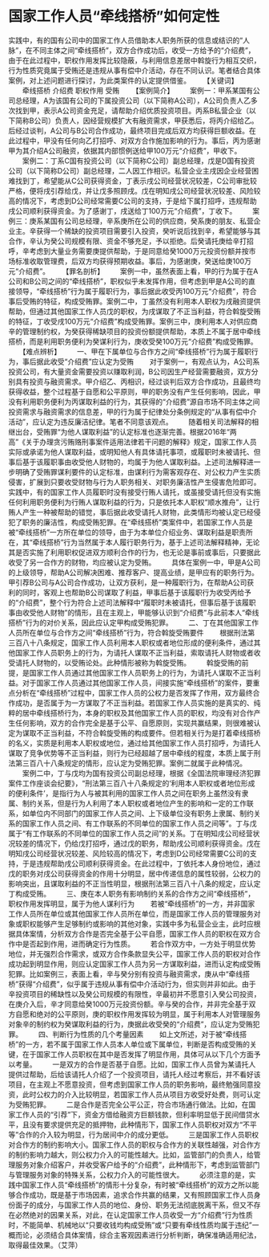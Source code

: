# 国家工作人员“牵线搭桥”如何定性

实践中，有的国有公司中的国家工作人员借助本人职务所获的信息或结识的“人脉”，在不同主体之间“牵线搭桥”，双方合作成功后，收受一方给予的“介绍费”，由于在此过程中，职权作用发挥比较隐蔽，与利用信息差居中斡旋行为相互交织，行为性质究竟属于受贿还是违规从事有偿中介活动，存在不同认识。笔者结合具体案例，对上述问题进行探讨，为此类案件的认定提供借鉴。
　　【关键词】
　　牵线搭桥 介绍费 职权作用 受贿
　　【案例简介】
　　案例一：甲系某国有公司总经理，A为该国有公司的下属投资公司（以下简称A公司），A公司负责人乙多次找到甲，表示A公司资金充足，请帮助介绍优质投资项目。丙系B私营企业（以下简称B公司）负责人，因经营规模扩大有融资需求，甲获悉后，将丙介绍给乙。后经过谈判，A公司与B公司合作成功，最终项目完成后双方均获得巨额收益。在此过程中，甲没有任何向乙打招呼、对双方合作施加影响的行为。事后，丙为感谢甲为其介绍A公司融资，依据其内部惯例送给甲100万元“介绍费”，甲收下。
　　案例二：丁系C国有投资公司（以下简称C公司）副总经理，戊是D国有投资公司（以下简称D公司）副总经理，二人因工作相识。私营企业主戌因企业经营困难找到丁，希望能从C公司获得资金，丁表示戌公司经营状况较差，C公司审批较严格，便将戌引荐给戊，并让戊多照顾戌。戊在明知戌公司经营状况较差、风险较高的情况下，考虑到D公司经常需要C公司的支持，于是给下属打招呼，违规帮助戌公司顺利获得资金。为了感谢丁，戌送给丁100万元“介绍费”，丁收下。
　　案例三：庚系某国有公司总经理，辛系庚所在公司的供应商，癸系庚的朋友、私营企业主。辛获得一个稀缺的投资项目需要引入投资，癸听说后找到辛，希望能够与其合作，辛认为癸公司规模有限、资金不够充足，予以拒绝。后癸请托庚给辛打招呼，辛考虑到大量业务需要庚提供帮助，于是同意给癸1000万元投资份额并按市场标准收取管理费，后双方均获得预期收益。事后，为感谢庚，癸送给庚100万元“介绍费”。
　　【罪名剖析】
　　案例一中，虽然表面上看，甲的行为属于在A公司和B公司之间的“牵线搭桥”，职权似乎未发挥作用，但考虑到甲是A公司的直接领导，“牵线搭桥”行为属于履职行为，事后据此收受丙100万元“介绍费”，符合事后受贿的特征，构成受贿罪。案例二中，丁虽然没有利用本人职权为戌融资提供帮助，但通过其他国家工作人员戊的职权，为戌谋取了不正当利益，符合斡旋受贿的特征，丁收受戌100万元“介绍费”构成受贿罪。案例三中，庚利用本人对供应商辛的管理制约权，为癸获得稀缺项目的投资份额提供帮助，本质上不属于居中牵线搭桥，而是利用职务便利为癸谋利行为，庚收受癸100万元“介绍费”构成受贿罪。
　　【难点辨析】
　　一、甲在下属单位与合作方之间“牵线搭桥”行为属于履职行为，事后据此收受“介绍费”应认定为受贿
　　对于案例一，有观点认为，A公司系投资公司，有大量资金需要投资以赚取利润，B公司因生产经营需要融资，双方分别具有投资与融资需求。甲介绍乙、丙相识，经过谈判后双方合作成功，且最终均获得收益，整个过程基于自愿和公平原则，甲的职务没有产生任何影响，因此，甲没有利用职务便利为丙谋取利益的行为，其获得的“介绍费”源自市场不同主体之间投资需求与融资需求的信息差，甲的行为属于纪律处分条例规定的“从事有偿中介活动”，应认定为违反廉洁纪律。笔者不同意该观点。
　　随着相关司法解释的相继出台，受贿罪“为他人谋取利益”的认定标准也逐渐完善。根据2016年“两高”《关于办理贪污贿赂刑事案件适用法律若干问题的解释》规定，国家工作人员实际或承诺为他人谋取利益，或明知他人有具体请托事项，或履职时未被请托、但事后基于该履职事由收受他人财物的，均属于为他人谋取利益。上述司法解释进一步明确了受贿罪谋利要件的认定标准，由谋利行为需客观存在、对公权力产生实质侵害，扩展到只要收受财物与行为人职务相关、对职务廉洁性产生侵害危险即可。实践中，有的国家工作人员履职时没有接受行贿人请托，或虽接受请托但没有实施任何利用职务便利为行贿人谋取利益的行为，只是依托本人职权“顺水推舟”，让行贿人产生一种被帮助的错觉，事后据此收受请托人财物，此类情形均被认定已经侵犯了职务的廉洁性，构成受贿犯罪。在“牵线搭桥”类案件中，若国家工作人员是被“牵线搭桥”一方所在单位的领导，由于为本单位介绍业务、谋取利益是职责所在，其“牵线搭桥”行为当然属于本人履行职务行为，基于上述司法解释精神，无论其是否实施了利用职权促进双方顺利合作的行为，也无论是事前或事后，只要据此收受了另一合作方的财物，均应被认定为受贿。
　　具体在案例一中，甲是A公司的上级领导，帮助A公司解决困难、推荐客户、提高业绩，是甲应有的职务行为。甲引荐B公司与A公司合作成功，让双方获利，是一种履职行为，在帮助A公司获利的同时，客观上也帮助B公司谋取了利益，甲事后基于该履职行为收受丙给予的“介绍费”，整个行为符合上述司法解释中“履职时未被请托，但事后基于该履职事由收受他人财物”的情形，且在主观上，甲能够认识到“介绍费”与此前本人“牵线搭桥”行为的对价关系，因此应认定甲构成受贿犯罪。
　　二、丁在其他国家工作人员所在单位与合作方之间“牵线搭桥”行为，符合斡旋受贿要件
　　根据刑法第三百八十八条规定，国家工作人员利用本人职权或者地位形成的便利条件，通过其他国家工作人员职务上的行为，为请托人谋取不正当利益，索取请托人财物或者收受请托人财物的，以受贿论处。此种情形被称为斡旋受贿。
　　斡旋受贿的前提，是国家工作人员通过其他国家工作人员职务上的行为，为请托人谋取不正当利益。对于国家工作人员通过其他国家工作人员，间接实施“牵线搭桥”的案件，要重点分析在“牵线搭桥”过程中，国家工作人员的公权力是否发挥了作用，双方最终合作成功，是否属于为一方谋取了不正当利益。若国家工作人员实施的是真实的、纯粹的居中牵线搭桥行为，本身的职权及其他国家工作人员的职权，均没有对合作产生任何影响，双方的合作完全是基于公平、自愿原则，实现共赢结果，则很难被认定为谋取不正当利益，不符合斡旋受贿的构成要件。但若相关行为是打着牵线搭桥的名义，实质是利用本人职权或地位，通过给其他国家工作人员打招呼，为请托人谋取了竞争优势等不正当利益，则行为已经超越了居中牵线的程度，本质上属于刑法第三百八十八条规定的情形，应认定为受贿犯罪。案例二就属于此种情况。
　　案例二中，丁与戊均为国有投资公司副总经理，根据《全国法院审理经济犯罪案件工作座谈会纪要》，“刑法第三百八十八条规定的‘利用本人职权或者地位形成的便利条件’，是指行为人与被其利用的国家工作人员之间在职务上虽然没有隶属、制约关系，但是行为人利用了本人职权或者地位产生的影响和一定的工作联系，如单位内不同部门的国家工作人员之间、上下级单位没有职务上隶属、制约关系的国家工作人员之间、有工作联系的不同单位的国家工作人员之间等”。丁与戊属于“有工作联系的不同单位的国家工作人员之间”的关系。丁在明知戌公司经营状况较差的情况下，仍给戊打招呼，通过戊的职务，帮助戌公司顺利获得资金。戊在明知戌公司经营状况较差、风险较高的情况下，考虑到D公司经常需要C公司的支持，于是违规帮助戌公司顺利获得资金。在此过程中，丁依托本人身份地位，通过戊的职务对戌公司获得资金的作用十分明显，居中传递信息的属性较弱，公权力的影响突出，且谋取利益的不正当性明显，根据刑法第三百八十八条的规定，应认定丁构成受贿。
　　三、庚在本人职务有影响制约关系的合作方之间“牵线搭桥”，职权作用发挥明显，属于为他人谋利行为
　　若被“牵线搭桥”的一方，并非国家工作人员所在单位或其他国家工作人员所在单位，而是国家工作人员的管理服务对象或职权能够产生足够制约或影响的其他对象，实践中多为私营企业主，此时应根据具体案情，分析双方合作是否完全基于公平自愿，国家工作人员的职权在双方合作中是否起到作用，进而确定行为性质。
　　若合作双方中，一方处于明显优势地位，并无强烈合作需求，或双方合作条款显失公平，国家工作人员的职权对合作成功起到明显作用，则应认定国家工作人员为另一方谋取利益，进而认定构成受贿犯罪。比如案例三，表面上看，辛与癸分别有投资与融资需求，庚从中“牵线搭桥”获得“介绍费”，似乎属于违规从事有偿中介活动行为，但实则并非如此。由于辛投资项目的稀缺性以及癸公司规模的有限性，辛最初并不愿意引入癸公司投资，在庚介入后，辛才同意给癸1000万元投资份额。辛与癸的合作，并非完全基于双方自愿和绝对的公平原则，庚的职权作用发挥较为明显，属于利用本人对管理服务对象辛的制约权为癸谋取利益的行为，庚据此收受癸的“介绍费”，应认定为受贿犯罪。
　　四、判断行为性质的几个考量因素
　　如上文所述，对于被“牵线搭桥”的一方，若不属于国家工作人员本人单位或下属单位，判断是否构成受贿的关键，在于国家工作人员职权在其中是否发挥了明显作用，具体可从以下几个方面予以考量。
　　一是双方的合作是否基于自愿。比如，国家工作人员曾为某请托人提供过帮助，后给该请托人介绍了一个投资项目，请托人经过考察后，并不看好该项目，在主观上不愿意投资，但考虑到国家工作人员的职务影响，最终勉强同意投资，此时公权力的介入比较明显，若国家工作人员从项目方收受好处费，则可认定为受贿犯罪。
　　二是合作是否完全公平公正，符合市场通行做法。比如，在国家工作人员的“引荐”下，资金方借给融资方巨额钱款，但利率明显低于民间借贷水平，且没有要求提供充足的抵押物，此种情形下，国家工作人员职权对双方“不平等”合作的介入较为明显，行为居间中介的成分更低。
　　三是国家工作人员职权对合作方的制约影响大小。国家工作人员的职权与合作方的关联性越强，对合作方的制约影响力越大，则公权力介入的可能性越大。比如，监管部门的负责人，给管理服务对象介绍客户，并收受客户给予的“介绍费”，此种情形下，考虑到监管部门与管理服务对象的特殊关系，公权力介入的可能性很大。
　　必须注意的是，实践中国家工作人员“牵线搭桥”的情形十分复杂，有时被“牵线搭桥”的双方之所以能够合作成功，既是基于市场因素，追求合作共赢的结果，又有照顾国家工作人员身份面子的成分，与国家工作人员的地位、身份、职务无法彻底脱离干系，但又不存在必然绝对的因果关系，对此，在认定国家工作人员收受一方“介绍费”行为性质时，不能简单、机械地以“只要收钱均构成受贿”或“只要有牵线性质均属于违纪”一概而论，必须结合具体案情，综合主客观因素进行分析判断，确保准确适用纪法，取得最佳效果。（艾萍）